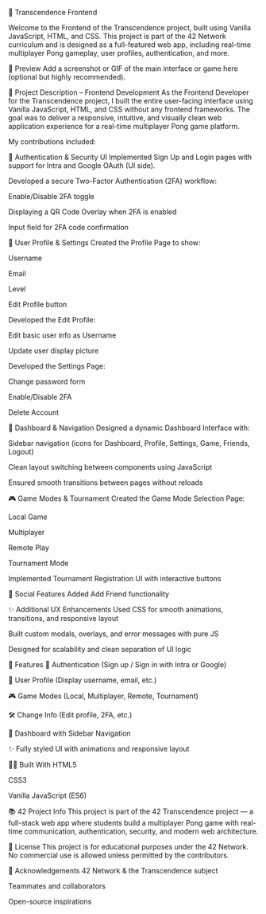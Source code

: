 🏓 Transcendence Frontend

Welcome to the Frontend of the Transcendence project, built using Vanilla JavaScript, HTML, and CSS. This project is part of the 42 Network curriculum and is designed as a full-featured web app, including real-time multiplayer Pong gameplay, user profiles, authentication, and more.

📸 Preview
Add a screenshot or GIF of the main interface or game here (optional but highly recommended).

📄 Project Description – Frontend Development
As the Frontend Developer for the Transcendence project, I built the entire user-facing interface using Vanilla JavaScript, HTML, and CSS without any frontend frameworks. The goal was to deliver a responsive, intuitive, and visually clean web application experience for a real-time multiplayer Pong game platform.

My contributions included:

🔐 Authentication & Security UI
Implemented Sign Up and Login pages with support for Intra and Google OAuth (UI side).

Developed a secure Two-Factor Authentication (2FA) workflow:

Enable/Disable 2FA toggle

Displaying a QR Code Overlay when 2FA is enabled

Input field for 2FA code confirmation

👤 User Profile & Settings
Created the Profile Page to show:

Username

Email

Level

Edit Profile button

Developed the Edit Profile:

Edit basic user info as Username

Update user display picture

Developed the Settings Page:

Change password form

Enable/Disable 2FA

Delete Account

🧭 Dashboard & Navigation
Designed a dynamic Dashboard Interface with:

Sidebar navigation (icons for Dashboard, Profile, Settings, Game, Friends, Logout)

Clean layout switching between components using JavaScript

Ensured smooth transitions between pages without reloads

🎮 Game Modes & Tournament
Created the Game Mode Selection Page:

Local Game

Multiplayer

Remote Play

Tournament Mode

Implemented Tournament Registration UI with interactive buttons

🤝 Social Features
Added Add Friend functionality 

✨ Additional UX Enhancements
Used CSS for smooth animations, transitions, and responsive layout

Built custom modals, overlays, and error messages with pure JS

Designed for scalability and clean separation of UI logic

🚀 Features
🧾 Authentication (Sign up / Sign in with Intra or Google)

👤 User Profile (Display username, email, etc.)

🎮 Game Modes (Local, Multiplayer, Remote, Tournament)

🛠 Change Info (Edit profile, 2FA, etc.)

🧭 Dashboard with Sidebar Navigation

✨ Fully styled UI with animations and responsive layout

🧑‍💻 Built With
HTML5

CSS3

Vanilla JavaScript (ES6)

📚 42 Project Info
This project is part of the 42 Transcendence project — a full-stack web app where students build a multiplayer Pong game with real-time communication, authentication, security, and modern web architecture.

📜 License
This project is for educational purposes under the 42 Network. No commercial use is allowed unless permitted by the contributors.

🙌 Acknowledgements
42 Network & the Transcendence subject

Teammates and collaborators

Open-source inspirations

